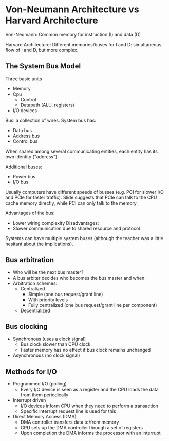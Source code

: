 # Von-Neumann Architecture vs Harvard Architecture

Von-Neumann: Common memory for instruction (I) and data (D)

Harvard Architecture: Different memories/buses for I and D: simultaneous flow of I and D, but more complex.

## The System Bus Model

Three basic units
- Memory
- Cpu
  - Control
  - Datapath (ALU, registers)
- I/O devices

Bus: a collection of wires. System bus has:
- Data bus
- Address bus
- Control bus

When shared among several communicating entities, each entity has its own identity ("address").

Additional buses:
- Power bus
- I/O bus

Usually computers have different speeds of busses (e.g. PCI for slower I/O and PCIe for faster traffic). Slide suggests that PCIe can talk to the CPU cache memory directly, while PCI can only talk to the memory.

Advantages of the bus:
- Lower wiring complexity
Disadvantages:
- Slower communication due to shared resource and protocol

Systems can have multiple system buses (although the teacher was a little hesitant about the implications).

## Bus arbitration
- Who will be the next bus master?
- A bus arbiter decides who becomes the bus master and when.
- Arbitration schemes:
  - Centralized
    - Simple (one bus request/grant line)
    - With priority levels
    - Fully centralized (one bus request/grant line per component)
  - Decentralized

## Bus clocking
- Synchronous (uses a clock signal)
  - Bus clock slower than CPU clock
  - Faster memory has no effect if bus clock remains unchanged
- Asynchronous (no clock signal)

## Methods for I/O
- Programmed I/O (polling)
  - Every I/O device is seen as a register and the CPU loads the data from them periodically
- Interrupt driven
  - I/O devices inform CPU when they need to perform a transaction
  - Specific interrupt request line is used for this
- Direct Memory Access (DMA)
  - DMA controller transfers data to/from memory
  - CPU sets up the DMA controller through a set of registers
  - Upon completion the DMA informs the processor with an interrupt

